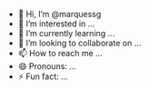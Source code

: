 - 👋 Hi, I’m @marquessg
- 👀 I’m interested in ...
- 🌱 I’m currently learning ...
- 💞️ I’m looking to collaborate on ...
- 📫 How to reach me ...
- 😄 Pronouns: ...
- ⚡ Fun fact: ...

<!---
marquessg/marquessg is a ✨ special ✨ repository because its `README.md` (this file) appears on your GitHub profile.
You can click the Preview link to take a look at your changes.
--->
